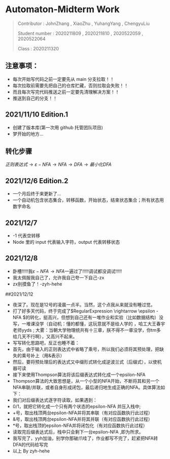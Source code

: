 <!--
 * @Author: your name
 * @Date: 2021-11-10 11:25:05
 * @LastEditTime: 2021-12-05 13:41:06
 * @LastEditors: Please set LastEditors
 * @Description: 打开koroFileHeader查看配置 进行设置: https://github.com/OBKoro1/koro1FileHeader/wiki/%E9%85%8D%E7%BD%AE
 * @FilePath: \automaton-midterm\README.md
-->

# Automaton-Midterm Work

> Contributor : JohnZhang , XiaoZhu , YuhangYang , ChengyuLiu
>
> Student number : 2020211809 , 2020211810 , 2020522059 , 2020522064
>
> Class : 2020211320

## 注意事项：

- 每次开始写代码之前一定要先从 main 分支拉取！！
- 每次拉取前需要先把自己的仓库贮藏，否则拉取会失败！！
- 而且每次写完代码推送之前一定要先清理解决方案！！
- 推送到自己的分支！！

## 2021/11/10 Edition.1

- 创建了版本库(第一次用 github 托管团队项目)
- 梦开始的地方...

## 转化步骤

$正则表达式\to \varepsilon-NFA\to NFA\to DFA\to 最小化DFA$

## 2021/12/6 Edition.2

- 一个月后终于来更新了...
- 一个自动机包含状态集合，转移函数，开始状态，结束状态集合；所有状态用数字命名

## 2021/12/7

- -1 代表空转移
- Node 里的 input 代表输入字符，output 代表转移状态

## 2021/12/8

- 卧槽!!!!!我$\varepsilon-NFA\to NFA$一遍过了!!!!!调试都没调试!!!!!
- 我太佩服我自己了，允许我自己夸一下自己-zx
- zx别摸鱼了！-zyh-hehe

##2021/12/12

- 夜深了。现在是12号的凌晨一点半。当然，这个点我从来就没有睡过觉。
- 打了好多天代码，终于完成了$RegularExpression \rightarrow \epsilon -NFA $的转化，挺高兴，但想到自己还有一堆作业和实验（比如数据结构）没写，一堆课没学（自动机：懂的都懂，这玩意就不是给人学的 ，哈工大王春宇老师yyds ; 大雾：当朝大学物理统共有十三章，朕不得不一章没学，你tm多给几天不行啊），又高兴不起来。
-  写写转化思路吧，反正也睡不着：
- 首先，由于输入的正则表达式中省略了乘号，所以我们必须将其预处理，把缺失的乘号补上（用&表示）
- 然后，要将预处理后的表达式又中缀形式转化成逆波兰式（后缀式），以使机器可读
- 接下来使用Thompson算法将该后缀表达式转化成一个epsilon-NFA
- Thompson算法的大致思想是，从一个小型的NFA开始，不断将其和另一个NFA串联/并联，或者自身形成闭包，最后递归地生成正确的NFA。具体算法如下：
- 我们对后缀表达式逐字符读取，如果遇到：
- 0/1，就把它转化成一个只有两个状态的epsilon-NFA 并压入栈中; 
- +号，取出栈顶两台epsilon-NFA并将其串联（有对应函数执行此过程）
- &号，取出栈顶两台epsilon-NFA并将其并联（有对应函数执行此过程）
- *号，取出栈顶的epsilon-NFA并将闭包化（有对应函数执行此过程）
- 读取完后缀表达式后，栈中只会剩下一台epsilon-NFA ,即为所求。
- 我写完了，yyh加油，别学你那破爪哇了，作业都写不完了，赶紧把NFA转DFA的代码给写完
- 以上 By zyh-hehe

